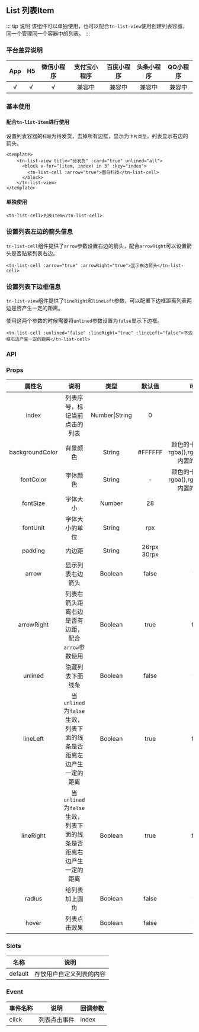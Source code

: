## List 列表Item<to-api/>
<demo-model url="/componentsPage/list/list"></demo-model>



::: tip 说明
该组件可以单独使用，也可以配合`tn-list-view`使用创建列表容器，同一个管理同一个容器中的列表。
:::

### 平台差异说明

|  App   |  H5  | 微信小程序 | 支付宝小程序 | 百度小程序 | 头条小程序 | QQ小程序 |
| :----: | :--: | :--------: | :----------: | :--------: | :--------: | :------: |
| √ |  √   |     √      |    兼容中    |   兼容中   |   兼容中   |  兼容中  |



### 基本使用

#### 配合`tn-list-item`进行使用

设置列表容器的`标题`为待发货，去掉所有边框，显示为`卡片类型`，列表显示右边的箭头。

```vue
<template>
    <tn-list-view title="待发货" :card="true" unlined="all">
      <block v-for="(item, index) in 3" :key="index">
        <tn-list-cell :arrow="true">图鸟科技</tn-list-cell>
      </block>
    </tn-list-view>
</template>
```



#### 单独使用

```vue
<tn-list-cell>列表Item</tn-list-cell>
```



### 设置列表左边的箭头信息

`tn-list-cell`组件提供了`arrow`参数设置右边的箭头，配合`arrowRight`可以设置箭头是否贴紧列表右边。

```vue
<tn-list-cell :arrow="true" :arrowRight="true">显示右边箭头</tn-list-cell>
```



### 设置列表下边框信息

`tn-list-view`组件提供了`lineRight`和`lineLeft`参数，可以配置下边框距离列表两边是否产生一定的距离。

使用这两个参数的时候需要将`unlined`参数设置为`false`显示下边框。

```vue
<tn-list-cell :unlined="false" :lineRight="true" :lineLeft="false">下边框右边产生一定的距离</tn-list-cell>
```



### API

### Props

|     属性名      |                             说明                             |      类型      |   默认值    |                        可选值                         |
| :-------------: | :----------------------------------------------------------: | :------------: | :---------: | :---------------------------------------------------: |
|      index      |                 列表序号，标记当前点击的列表                 | Number\|String |      0      |                           -                           |
| backgroundColor |                           背景颜色                           |     String     |   #FFFFFF   | 颜色的十六进制值，rgba(),rgb(),TuniaoUI内置的颜色类名 |
|    fontColor    |                           字体颜色                           |     String     |      -      | 颜色的十六进制值，rgba(),rgb(),TuniaoUI内置的颜色类名 |
|    fontSize     |                           字体大小                           |     Number     |     28      |                           -                           |
|    fontUnit     |                        字体大小的单位                        |     String     |     rpx     |                           -                           |
|     padding     |                            内边距                            |     String     | 26rpx 30rpx |                           -                           |
|      arrow      |                       显示列表右边箭头                       |    Boolean     |    false    |                         true                          |
|   arrowRight    |      列表右箭头距离右边是否有边距，配合`arrow`参数使用       |    Boolean     |    true     |                         false                         |
|     unlined     |                       隐藏列表下面线条                       |    Boolean     |    false    |                         true                          |
|    lineLeft     | 当`unlined`为`false`生效，列表下面的线条是否距离左边产生一定的距离 |    Boolean     |    true     |                         false                         |
|    lineRight    | 当`unlined`为`false`生效，列表下面的线条是否距离右边产生一定的距离 |    Boolean     |    true     |                         false                         |
|     radius      |                        给列表加上圆角                        |    Boolean     |    false    |                         true                          |
|      hover      |                         列表点击效果                         |    Boolean     |    false    |                         true                          |



### Slots

|  名称   |           说明           |
| :-----: | :----------------------: |
| default | 存放用户自定义列表的内容 |



### Event

| 事件名称 | 说明         | 回调参数 |
| -------- | ------------ | -------- |
| click    | 列表点击事件 | index    |


